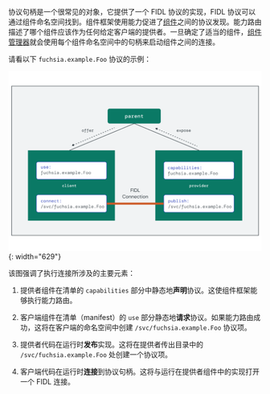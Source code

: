<!--
A protocol handle is a well-known object that provides an implementation of a
FIDL protocol that is discoverable using component namespaces. The component
framework facilitates protocol discovery between
[components](/glossary/README.md#component) using capabilities.
Capability routing describes which component should act as the provider for any
given client. Once the proper components are identified, the
[Component Manager](/glossary/README.md#component-manager)
initiates connections between components using handles found in each
component's namespace.
 -->
协议句柄是一个很常见的对象，它提供了一个 FIDL 协议的实现，FIDL 协议可以通过组件命名空间找到。组件框架使用能力促进了[组件](/glossary/README.md#component)之间的协议发现。能力路由描述了哪个组件应该作为任何给定客户端的提供者。一旦确定了适当的组件，[组件管理器](/glossary/README.md#component-manager)就会使用每个组件命名空间中的句柄来启动组件之间的连接。

<!--
Consider the following example for a `fuchsia.example.Foo` protocol:
 -->
请看以下 `fuchsia.example.Foo` 协议的示例：

<!--
![Diagram showing how connecting components is a combination of capability
routing and protocol serving. Components must serve the implementation of a
protocol they offer to other components.]
(/get-started/images/fidl/protocol-serving.png){: width="629"}
 -->
![图中显示了如何连接组件，组件是能力路由和协议服务的结合。组件必须为它们提供给其他组件的协议的实现来提供服务。](/get-started/images/fidl/protocol-serving.png){: width="629"}

<!--
The diagram highlights the main elements involved in performing the connection:
 -->
该图强调了执行连接所涉及的主要元素：

<!--
1.  The provider component statically **declares** the protocol in the
    `capabilities` section of the manifest. This enables the component framework
    to perform capability routing.
 -->
1.  提供者组件在清单的 `capabilities` 部分中静态地**声明**协议。这使组件框架能够执行能力路由。
<!--
2.  A client component statically **requests** the protocol in the `use` section
    of the manifest. This creates the `/svc/fuchsia.example.Foo` protocol entry
    in the client's namespace if capability routing is successful.
 -->
2.  客户端组件在清单（manifest）的 `use` 部分静态地**请求**协议。如果能力路由成功，这将在客户端的命名空间中创建 `/svc/fuchsia.example.Foo` 协议项。
<!--
3.  The provider code **publishes** the implementation at runtime. This creates
    a protocol entry at `/svc/fuchsia.example.Foo` in the provider's outgoing
    directory.
 -->
3.  提供者代码在运行时**发布**实现。这将在提供者传出目录中的 `/svc/fuchsia.example.Foo` 处创建一个协议项。
<!--
4.  The client code **connects** to the protocol handle at runtime. This opens a
    FIDL connection to the implementation running in the provider component.
 -->
4.  客户端代码在运行时**连接**到协议句柄。这将与运行在提供者组件中的实现打开一个 FIDL 连接。
